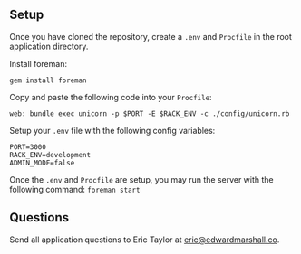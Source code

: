 ## Setup

Once you have cloned the repository, create a `.env` and `Procfile` in the root application directory.

Install foreman:
```
gem install foreman
```

Copy and paste the following code into your `Procfile`:
```
web: bundle exec unicorn -p $PORT -E $RACK_ENV -c ./config/unicorn.rb
```

Setup your `.env` file with the following config variables:
```
PORT=3000
RACK_ENV=development
ADMIN_MODE=false
```

Once the `.env` and `Procfile` are setup, you may run the server with the following command:
```foreman start```

## Questions

Send all application questions to Eric Taylor at [eric@edwardmarshall.co](mailto://eric@edwardmarshall.co).